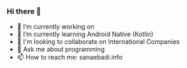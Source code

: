 ### Hi there 👋



- 🔭 I’m currently working on 
- 🌱 I’m currently learning Android Native (Kotlin)
- 👯 I'm looking to collaborate on International Companies
- 💬 Ask me about programming
- 📫 How to reach me: sanaebadi.info

